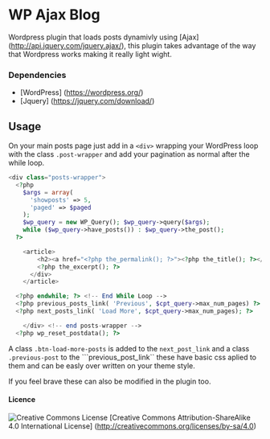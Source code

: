 # WP Ajax Blog

Wordpress plugin that loads posts dynamivly using [Ajax] (http://api.jquery.com/jquery.ajax/), this plugin takes advantage of the way that Wordpress works making it really light wight. 

### Dependencies

- [WordPress] (https://wordpress.org/)
- [Jquery] (https://jquery.com/download/)

## Usage

On your main posts page just add in a ```<div>``` wrapping your WordPress loop with the class ```.post-wrapper``` and add your pagination as normal after the while loop.

```php
<div class="posts-wrapper">
  <?php 
    $args = array(
      'showposts' => 5,
      'paged' => $paged
    );
    $wp_query = new WP_Query(); $wp_query->query($args);
    while ($wp_query->have_posts()) : $wp_query->the_post(); 
  ?>

    <article>
        <h2><a href="<?php the_permalink(); ?>"><?php the_title(); ?></a></h2>
        <?php the_excerpt(); ?>
      </div>
    </article>

  <?php endwhile; ?> <!-- End While Loop -->
  <?php previous_posts_link( 'Previous', $cpt_query->max_num_pages) ?>
  <?php next_posts_link( 'Load More', $cpt_query->max_num_pages); ?>

    </div> <!-- end posts-wrapper -->
  <?php wp_reset_postdata(); ?>
```
A class ```.btn-load-more-posts``` is added to the ```next_post_link``` and a class ```.previous-post``` to the ```previous_post_link`` these have basic css aplied to them and can be easly over written on your theme style.

If you feel brave these can also be modified in the plugin too.

#### Licence

![Creative Commons License](https://i.creativecommons.org/l/by-sa/4.0/88x31.png)
[Creative Commons Attribution-ShareAlike 4.0 International License] (http://creativecommons.org/licenses/by-sa/4.0)
